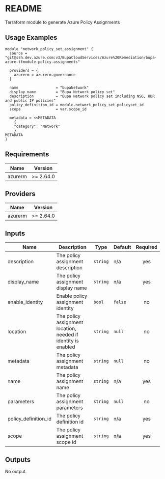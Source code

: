 # README

Terraform module to generate Azure Policy Assignments

## Usage Examples

```
module "network_policy_set_assignment" {
  source = "git@ssh.dev.azure.com:v3/BupaCloudServices/Azure%20Remediation/bupa-azure-tfmodule-policy-assignments"

  providers = {
    azurerm = azurerm.governance
  }

  name                 = "bupaNetwork"
  display_name         = "Bupa Network policy set"
  description          = "Bupa Network policy set including NSG, UDR and public IP policies"
  policy_definition_id = module.network_policy_set.policyset_id
  scope                = var.scope_id

  metadata = <<METADATA
    {
    "category": "Network"
    }
METADATA
}

```
<!-- BEGINNING OF PRE-COMMIT-TERRAFORM DOCS HOOK -->
## Requirements

| Name | Version |
|------|---------|
| azurerm | >= 2.64.0 |

## Providers

| Name | Version |
|------|---------|
| azurerm | >= 2.64.0 |

## Inputs

| Name | Description | Type | Default | Required |
|------|-------------|------|---------|:--------:|
| description | The policy assignment description | `string` | n/a | yes |
| display\_name | The policy assignment display name | `string` | n/a | yes |
| enable\_identity | Enable policy assignment identity | `bool` | `false` | no |
| location | The policy assignment location, needed if identity is enabled | `string` | `null` | no |
| metadata | The policy assignment metadata | `string` | `null` | no |
| name | The policy assignment name | `string` | n/a | yes |
| parameters | The policy assignment parameters | `string` | `null` | no |
| policy\_definition\_id | The policy definition id | `string` | n/a | yes |
| scope | The policy assignment scope id | `string` | n/a | yes |

## Outputs

No output.

<!-- END OF PRE-COMMIT-TERRAFORM DOCS HOOK -->
